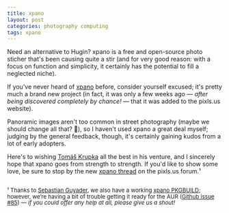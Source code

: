 ```yaml
---
title: xpano
layout: post
categories: photography computing
tags: xpano
---
```


Need an alternative to Hugin? xpano is a free and open-source photo sticher that's been causing quite a stir (and for very good reason: with a focus on function and simplicity, it certainly has the potential to fill a neglected niche).

If you've never heard of [xpano](https://github.com/krupkat/xpano) before, consider yourself excused; it's pretty much a brand new project (in fact, it was only a few weeks ago&nbsp;— <i>after being discovered completely by chance!</i>&nbsp;— that it was added to the pixls.us website). 

Panoramic images aren't too common in street photography (maybe we should change all that? 🤔), so I haven't used xpano a great deal myself; judging by the general feedback, though, it's certainly gaining kudos from a lot of early adopters. 

Here's to wishing [Tomáš Krupka](https://krupkat.cz) all the best in his venture, and I sincerely hope that xpano goes from strength to strength. If you'd like to show some love, be sure to stop by the new [xpano thread](https://discuss.pixls.us/c/software/xpano/42) on the pixls.us forum.¹

<p style="padding-top: 15px; line-height:1.1">
<font size="2">
¹ Thanks to <a href="https://discuss.pixls.us/u/sguyader/summary">Sebastian Guyader</a>, we also have a working <a href="https://bbs.archlinux.org/viewtopic.php?id=285253">xpano PKGBUILD</a>; however, we’re having a bit of trouble getting it ready for the AUR (<a href="https://github.com/krupkat/xpano/issues/85">Github issue #85</a>) — <i>if you could offer any help at all, please give us a shout!</i>
</font>
</p>
